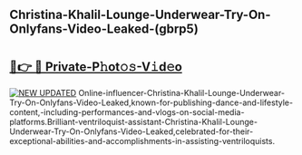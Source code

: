 ## Christina-Khalil-Lounge-Underwear-Try-On-Onlyfans-Video-Leaked-(gbrp5)


# <h2><a href="https://mediaupload.pro?-19M">🔗👉 🔴 Private-P𝚑ot𝚘𝚜-V𝚒d𝚎o</a></h2>

[![NEW UPDATED](https://i.imgur.com/0qMVB7G.gif)](https://mediaupload.pro?-19M)
Online-influencer-Christina-Khalil-Lounge-Underwear-Try-On-Onlyfans-Video-Leaked,known-for-publishing-dance-and-lifestyle-content,-including-performances-and-vlogs-on-social-media-platforms.Brilliant-ventriloquist-assistant-Christina-Khalil-Lounge-Underwear-Try-On-Onlyfans-Video-Leaked,celebrated-for-their-exceptional-abilities-and-accomplishments-in-assisting-ventriloquists.  